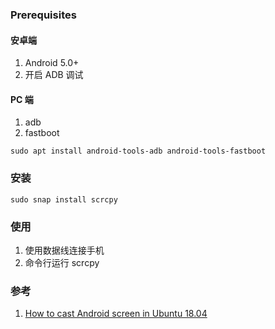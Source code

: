 ﻿### Prerequisites
#### 安卓端
1. Android 5.0+
2. 开启 ADB 调试
#### PC 端
1. adb
2. fastboot

```shell
sudo apt install android-tools-adb android-tools-fastboot
```


### 安装
```shell
sudo snap install scrcpy
```

### 使用
1. 使用数据线连接手机
2. 命令行运行  scrcpy

### 参考
1. [How to cast Android screen in Ubuntu 18.04](https://www.osradar.com/how-to-cast-android-screen-in-ubuntu-18-04/)



